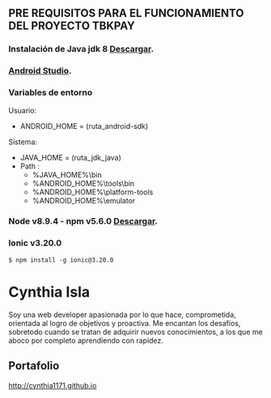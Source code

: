 ## PRE REQUISITOS PARA EL FUNCIONAMIENTO DEL PROYECTO TBKPAY

### Instalación de Java jdk 8 [Descargar](https://www.oracle.com/technetwork/java/javase/downloads/jdk8-downloads-2133151.html).

### [Android Studio](https://developer.android.com/studio).

### Variables de entorno
Usuario:
- ANDROID_HOME = (ruta_android-sdk)

Sistema:
- JAVA_HOME = (ruta_jdk_java)
- Path : 
    - %JAVA_HOME%\bin
    - %ANDROID_HOME%\tools\bin
    - %ANDROID_HOME%\platform-tools
    - %ANDROID_HOME%\emulator

### Node v8.9.4 - npm v5.6.0 [Descargar](https://nodejs.org/download/release/v8.9.4/).

### Ionic v3.20.0
    $ npm install -g ionic@3.20.0



# Cynthia Isla

Soy una web developer apasionada por lo que hace, comprometida, orientada al logro de objetivos y proactiva. Me encantan los desafíos, sobretodo cuando se tratan de adquirir nuevos conocimientos, a los que me aboco por completo aprendiendo con rapidez.

## Portafolio

http://cynthia1171.github.io
